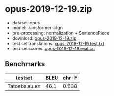 # opus-2019-12-19.zip

* dataset: opus
* model: transformer-align
* pre-processing: normalization + SentencePiece
* download: [opus-2019-12-19.zip](https://object.pouta.csc.fi/OPUS-MT-dev/eu-en/opus-2019-12-19.zip)
* test set translations: [opus-2019-12-19.test.txt](https://object.pouta.csc.fi/OPUS-MT-dev/eu-en/opus-2019-12-19.test.txt)
* test set scores: [opus-2019-12-19.eval.txt](https://object.pouta.csc.fi/OPUS-MT-dev/eu-en/opus-2019-12-19.eval.txt)

## Benchmarks

| testset               | BLEU  | chr-F |
|-----------------------|-------|-------|
| Tatoeba.eu.en 	| 46.1 	| 0.638 |

